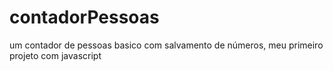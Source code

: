 # contadorPessoas

um contador de pessoas basico com salvamento de números, meu primeiro projeto com javascript
